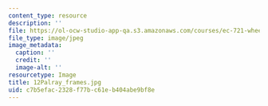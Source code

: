 ```yaml
---
content_type: resource
description: ''
file: https://ol-ocw-studio-app-qa.s3.amazonaws.com/courses/ec-721-wheelchair-design-in-developing-countries-spring-2009/c7b5efac2328f77bc61eb404abe9bf8e_12Palray_frames.jpg
file_type: image/jpeg
image_metadata:
  caption: ''
  credit: ''
  image-alt: ''
resourcetype: Image
title: 12Palray_frames.jpg
uid: c7b5efac-2328-f77b-c61e-b404abe9bf8e
---
```

